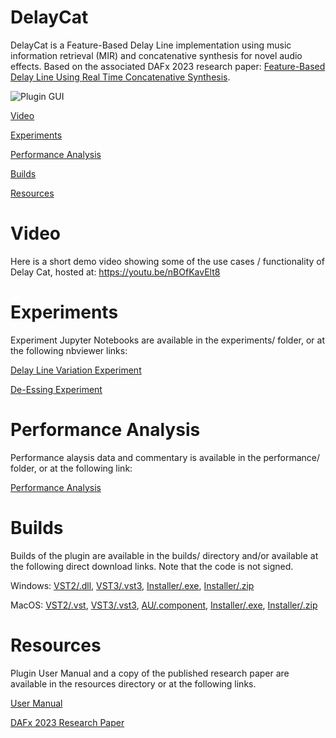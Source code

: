 # DelayCat

DelayCat is a Feature-Based Delay Line implementation using music information retrieval (MIR) and concatenative synthesis for novel audio effects. Based on the associated DAFx 2023 research paper: [Feature-Based Delay Line Using Real Time Concatenative Synthesis](https://dafx23.create.aau.dk/index.php/proceedings/).

![Plugin GUI](https://user-images.githubusercontent.com/105883026/169382590-f6219405-e84e-47ad-bcc4-d5c5e2df6a52.png)

[Video](#video)

[Experiments](#experiments)

[Performance Analysis](#performance-analysis)

[Builds](#builds)

[Resources](#resources)

# Video
Here is a short demo video showing some of the use cases / functionality of Delay Cat, hosted at: https://youtu.be/nBOfKavElt8

# Experiments
Experiment Jupyter Notebooks are available in the experiments/ folder, or at the following nbviewer links:

[Delay Line Variation Experiment](https://nbviewer.org/github/NiccoloAbate/DelayCat/blob/main/experiments/Delay%20Line%20Variation%20Experiment.ipynb)

[De-Essing Experiment](https://nbviewer.org/github/NiccoloAbate/DelayCat/blob/main/experiments/De-Essing%20Experiment.ipynb)

# Performance Analysis
Performance alaysis data and commentary is available in the performance/ folder, or at the following link:

[Performance Analysis](https://github.com/NiccoloAbate/DelayCat/tree/main/performance)

# Builds
Builds of the plugin are available in the builds/ directory and/or available at the following direct download links. Note that the code is not signed.

Windows:
[VST2/.dll](https://drive.google.com/uc?export=download&id=1YTLBRWWhTi1gDFs13-AsPPnAirbg-tBU),
[VST3/.vst3](https://drive.google.com/uc?export=download&id=1S9zAbUr6qFOz16qmCa68-pfOn5zDYh4S),
[Installer/.exe](https://drive.google.com/uc?export=download&id=1BnhDhW6luC1BSJby2V8zBQUv4OOzNbCN),
[Installer/.zip](https://drive.google.com/uc?export=download&id=18FfIf-lSRuJPB5gFgHz7GH8K2BJmYU7T)

MacOS: 
[VST2/.vst](https://drive.google.com/uc?export=download&id=1YTLBRWWhTi1gDFs13-AsPPnAirbg-tBU),
[VST3/.vst3](https://drive.google.com/uc?export=download&id=1S9zAbUr6qFOz16qmCa68-pfOn5zDYh4S),
[AU/.component](https://drive.google.com/uc?export=download&id=1EMgC6yDS8AXOUYQ9XCVJIBF3-gdZgdiU),
[Installer/.exe](https://drive.google.com/uc?export=download&id=1BnhDhW6luC1BSJby2V8zBQUv4OOzNbCN),
[Installer/.zip](https://drive.google.com/uc?export=download&id=18FfIf-lSRuJPB5gFgHz7GH8K2BJmYU7T)

# Resources
Plugin User Manual and a copy of the published research paper are available in the resources directory or at the following links.

[User Manual](https://drive.google.com/uc?export=download&id=1t87b1f9uYP6edTqISSYDWJoa8SztBwTT)

[DAFx 2023 Research Paper](https://dafx23.create.aau.dk/index.php/proceedings/)
